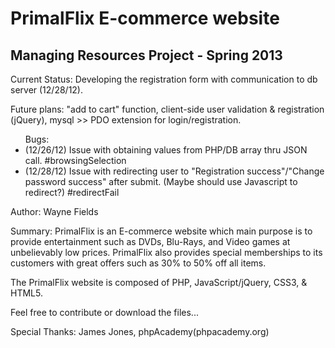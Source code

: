 PrimalFlix E-commerce website
==============================

Managing Resources Project - Spring 2013
----------------------------------------

Current Status: Developing the registration form with communication to db server (12/28/12).

Future plans: "add to cart" function, client-side user validation & registration (jQuery), mysql >> PDO extension for login/registration. 

<ul>Bugs:
<li>(12/26/12) Issue with obtaining values from PHP/DB array thru JSON call. #browsingSelection</li>
<li>(12/28/12) Issue with redirecting user to "Registration success"/"Change password success" after submit. (Maybe should use Javascript to redirect?) #redirectFail</li>
</ul>

Author: Wayne Fields

Summary: PrimalFlix is an E-commerce website which main purpose is to provide entertainment such as DVDs, Blu-Rays, and Video games at unbelievably low prices.
 PrimalFlix also provides special memberships to its customers with great offers such as 30% to 50% off all items. 

The PrimalFlix website is composed of PHP, JavaScript/jQuery, CSS3, & HTML5.

Feel free to contribute or download the files...

Special Thanks: James Jones, phpAcademy(phpacademy.org)